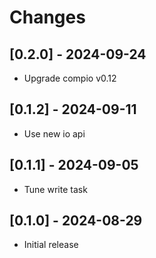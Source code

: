 # Changes

## [0.2.0] - 2024-09-24

* Upgrade compio v0.12

## [0.1.2] - 2024-09-11

* Use new io api

## [0.1.1] - 2024-09-05

* Tune write task

## [0.1.0] - 2024-08-29

* Initial release
